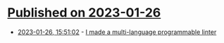 # [Published on 2023-01-26](index.md)

* [2023-01-26, 15:51:02](https://lobste.rs/s/pyrmyn/i_made_multi_language_programmable) - [I made a multi-language programmable linter](https://github.com/sylver-dev/sylver-cli)
